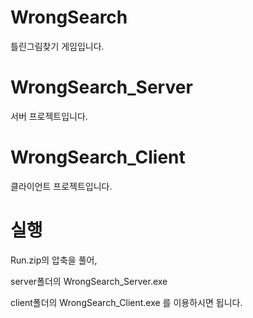 # WrongSearch 
틀린그림찾기 게임입니다.

# WrongSearch_Server
서버 프로젝트입니다.

# WrongSearch_Client
클라이언트 프로젝트입니다.

# 실행
Run.zip의 압축을 풀어,

server폴더의 WrongSearch_Server.exe

client폴더의 WrongSearch_Client.exe 를 이용하시면 됩니다.
